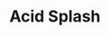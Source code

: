 ---
title: "Acid Splash"
permalink: /spells/acid-splash/
tags:
  - Spell
  - Cantrip
  - Conjuration
  - Damage
  - Acid
available_for:
  - Sorcerer
  - Wizard
level: "Cantrip"
school: "Conjuration"
range: "60 ft"
comp:
  - V
  - S
attack: "DEX Save"
effect: "Acid"
description: |
  You hurl a bubble of acid. Choose one creature within range, or choose two creatures within range that are within 5 feet of each other. A target must succeed on a dexterity saving throw or take 1d6 acid damage.

  This spell's damage increases by 1d6 when you reach 5th level (2d6), 11th level (3d6), and 17th level (4d6).
excerpt: "You hurl a bubble of acid."
source: "Basic Rules"
---